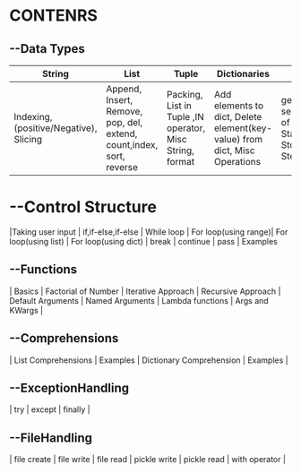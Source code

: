 # CONTENRS
## --Data Types
 
   | String  | List | Tuple | Dictionaries | Range | Set |
   | ------- | ---- | ----- | ------ | ------ | ----- |
   | Indexing, (positive/Negative), Slicing | Append, Insert, Remove, pop, del, extend, count,index, sort, reverse | Packing, List in Tuple ,IN operator, Misc String, format | Add elements to dict, Delete element(key-value) from dict, Misc Operations | generate a series/sequence of numbers, Start (include) : Stop(exclude) : Step count | add, union, intersectipn, skip |

# --Control Structure
|Taking user input | if,if-else,if-else | While loop | 
For loop(using range)| For loop(using list) | For loop(using dict) 
| break | continue | pass | Examples

## --Functions
 | Basics | Factorial of Number | Iterative Approach | Recursive Approach | Default Arguments | Named Arguments | Lambda functions | Args and KWargs |
 
 ## --Comprehensions
 | List Comprehensions | Examples | Dictionary Comprehension | Examples |

## --ExceptionHandling
| try | except | finally |

## --FileHandling
| file create | file write | file read | pickle write | pickle read | with operator |
